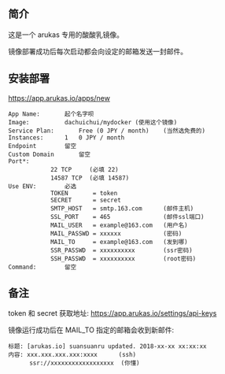 简介
-----------------------------
这是一个 arukas 专用的酸酸乳镜像。

镜像部署成功后每次启动都会向设定的邮箱发送一封邮件。

## 安装部署
<https://app.arukas.io/apps/new>

```
App Name:		起个名字呗
Image:			dachuichui/mydocker	(使用这个镜像)
Service Plan:		Free (0 JPY / month)	(当然选免费的)
Instances:		1	0 JPY / month
Endpoint 		留空
Custom Domain   	留空
Port*:
			22 TCP     (必填 22)		
			14587 TCP  (必填 14587)	
Use ENV:		必选
			TOKEN       = token
			SECRET      = secret
			SMTP_HOST   = smtp.163.com      (邮件主机)
			SSL_PORT    = 465               (邮件ssl端口)
			MAIL_USER   = example@163.com   (用户名)
			MAIL_PASSWD = xxxxxx            (密码)
			MAIL_TO     = example@163.com   (发到哪)
			SSR_PASSWD  = xxxxxxxxxx        (ssr密码) 
			SSH_PASSWD  = xxxxxxxxxx        (root密码)
Command:		留空
```

## 备注
token 和 secret 获取地址: <https://app.arukas.io/settings/api-keys>

镜像运行成功后在 MAIL_TO 指定的邮箱会收到新邮件:
```
标题: [arukas.io] suansuanru updated. 2018-xx-xx xx:xx:xx
内容: xxx.xxx.xxx.xxx:xxxx      (ssh)
      ssr://xxxxxxxxxxxxxxxxxx  (你懂)
```
